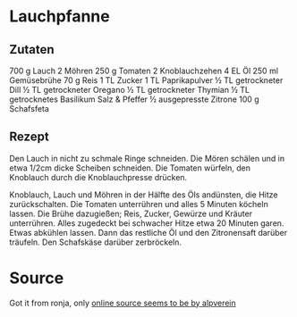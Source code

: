 # Lauchpfanne

## Zutaten

700 g	Lauch
2	Möhren
250 g	Tomaten
2	Knoblauchzehen
4 EL	Öl
250 ml	Gemüsebrühe
70 g	Reis
1 TL	Zucker
1 TL	Paprikapulver
½ TL	getrockneter Dill
½ TL	getrockneter Oregano
½ TL	getrockneter Thymian
½ TL	getrocknetes Basilikum
Salz & Pfeffer
½	ausgepresste Zitrone
100 g	Schafsfeta

## Rezept

Den Lauch in nicht zu schmale Ringe schneiden. Die Mören schälen und in etwa 1/2cm dicke Scheiben schneiden. Die Tomaten würfeln, den Knoblauch durch die Knoblauchpresse drücken.

Knoblauch, Lauch und Möhren in der Hälfte des Öls andünsten, die Hitze zurückschalten. Die Tomaten unterrühren und alles 5 Minuten köcheln lassen. Die Brühe dazugießen; Reis, Zucker, Gewürze und Kräuter unterrühren. Alles zugedeckt bei schwacher Hitze etwa 20 Minuten garen. Etwas abkühlen lassen. Dann das restliche Öl und den Zitronensaft darüber träufeln. Den Schafskäse darüber zerbröckeln.

# Source

Got it from ronja, only [online source seems to be by alpverein](https://familien.albverein.net/files/2020/05/Essen-auf-Freizeiten-1.pdf)